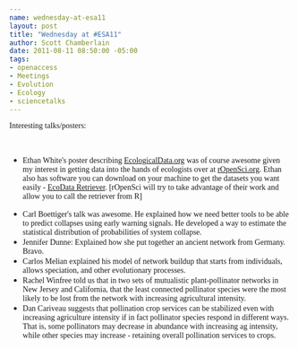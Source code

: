 ```yaml
--- 
name: wednesday-at-esa11
layout: post
title: "Wednesday at #ESA11"
author: Scott Chamberlain
date: 2011-08-11 08:50:00 -05:00
tags: 
- openaccess
- Meetings
- Evolution
- Ecology
- sciencetalks
---
```

<span class="Apple-style-span" style="font-family: Times, 'Times New Roman', serif;">Interesting talks/posters:</span><br /><div><span class="Apple-style-span" style="font-family: Times, 'Times New Roman', serif;"><br /></span></div><div><ul><li><span class="Apple-style-span" style="font-family: Times, 'Times New Roman', serif;">Ethan White's poster describing <a href="http://ecologicaldata.org/">EcologicalData.org</a> was of course awesome given my interest in getting data into the hands of ecologists over at <a href="http://ropensci.org/">rOpenSci.org</a>. Ethan also has software you can download on your machine to get the datasets you want easily - <a href="http://ecologicaldata.org/ecodata-retriever">EcoData Retriever</a>. [rOpenSci will try to take advantage of their work and allow you to call the retriever from R]</span></li>
<li><span class="Apple-style-span" style="font-family: Times, 'Times New Roman', serif;">Carl Boettiger's talk was awesome. He explained how we need better tools to be able to predict collapses using early warning signals. He developed a way to estimate the statistical distribution of probabilities of system collapse.&nbsp;</span></li>
<li><span class="Apple-style-span" style="font-family: Times, 'Times New Roman', serif;">Jennifer Dunne: Explained how she put together an ancient network from Germany. Bravo.&nbsp;</span></li>
<li><span class="Apple-style-span" style="font-family: Times, 'Times New Roman', serif;">Carlos Melian explained his model of network buildup that starts from individuals, allows speciation, and other evolutionary processes.&nbsp;</span></li>
<li><span class="Apple-style-span" style="font-family: Times, 'Times New Roman', serif;"><span class="Apple-style-span" style="background-color: white;">Rachel Winfree told us that in two sets of mutualistic plant-pollinator networks in New Jersey and California, that the least connected pollinator species were the most likely to be lost from the network with increasing agricultural intensity.&nbsp;</span></span></li>
<li><span class="Apple-style-span" style="font-family: Times, 'Times New Roman', serif;"><span class="Apple-style-span" style="background-color: white;">Dan Cariveau suggests that pollination crop services can be stabilized even with increasing agriculture intensity if in fact pollinator species respond in different ways. That is, some pollinators may decrease in abundance with increasing ag intensity, while other species may increase - retaining overall pollination services to crops.</span></span></li>
</ul></div><div><ul></ul></div>
